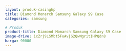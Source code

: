 ```yaml
---
layout: produk-casinghp
title: Diamond Monarch Samsung Galaxy S9 Case
categories: samsung

# Produk
product-title: Diamond Monarch Samsung Galaxy S9 Case
image-drive: 1xZrj9LSMbt5FuAvjG2QwNgritIHPQdn8
harga: 90000
---
```

